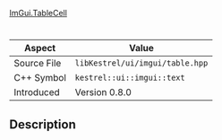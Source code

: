 [ImGui.TableCell](index.md)
# 
| Aspect | Value |
| --- | --- |
| Source File | `libKestrel/ui/imgui/table.hpp` |
| C++ Symbol | `kestrel::ui::imgui::text` |
| Introduced | Version 0.8.0 |
## Description

